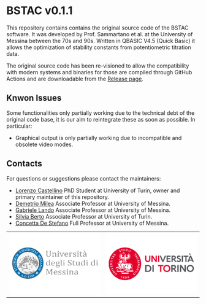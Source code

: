 <p align="center">

# BSTAC v0.1.1

</p>

This repository contains contains the original source code of the BSTAC software. It was developed by Prof. Sammartano et al. at the University of Messina between the 70s and 90s. Written in QBASIC V4.5 (Quick Basic) it allows the optimization of stability constants from potentiometric titration data.

The original source code has been re-visioned to allow the compatibility with modern systems and binaries for those are compiled through GitHub Actions and are downloadable from the [Release page](https://github.com/Kastakin/BSTAC/releases).

## Knwon Issues

Some functionalities only partially working due to the technical debt of the original code base, it is our aim to reintegrate these as soon as possible. In particular:

- Graphical output is only partially working due to incompatible and obsolete video modes.

## Contacts

For questions or suggestions please contact the maintainers:

- [Lorenzo Castellino](mailto:lorenzo.castellino@unito.it) PhD Student at University of Turin, owner and primary maintainer of this repository.
- [Demetrio Milea](mailto:demetrio.milea@unime.it) Associate Professor at University of Messina.
- [Gabriele Lando](mailto:gabriele.lando@unime.it) Associate Professor at University of Messina.
- [Silvia Berto](mailto:silvia.berto@unito.it) Associate Professor at University of Turin.
- [Concetta De Stefano](mailto:concetta.destefano@unime.it) Full Professor at University of Messina.



<table align="center">
    <tr>
    <td><img src="images/UNIME.png" width="250"/></td>
    <td><img src="images/UNITO.png" width="250"/></td>
    </tr>
</table>
